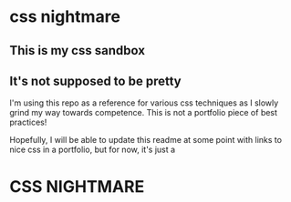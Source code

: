 # css nightmare

## This is my css sandbox

## It's not supposed to be pretty

I'm using this repo as a reference for various css techniques as I slowly grind my way towards competence.  This is not a portfolio piece of best practices!  

Hopefully, I will be able to update this readme at some point with links to nice css in a portfolio, but for now, it's just a

# CSS NIGHTMARE 
